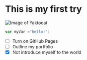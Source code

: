 # This is my first try #
![Image of Yaktocat](https://octodex.github.com/images/yaktocat.png)

``` javascript
var myVar ="hello!":
```
- [ ] Turn on GitHub Pages
- [ ] Outline my portfolio
- [x]  Not introduce myself to the world
